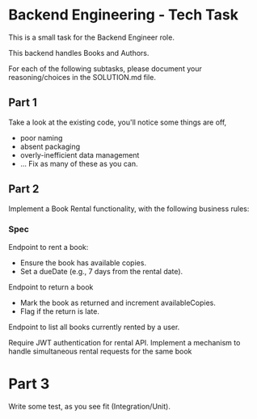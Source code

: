 # Backend Engineering - Tech Task

This is a small task for the Backend Engineer role.

This backend handles Books and Authors. 

For each of the following subtasks, 
please document your reasoning/choices in the SOLUTION.md file.


## Part 1 

Take a look at the existing code, you'll notice some things are off, 
- poor naming 
- absent packaging
- overly-inefficient data management
- ...
Fix as many of these as you can. 


## Part 2

Implement a Book Rental functionality, with the following business rules:

### Spec
Endpoint to rent a book:
- Ensure the book has available copies. 
- Set a dueDate (e.g., 7 days from the rental date).

Endpoint to return a book
- Mark the book as returned and increment availableCopies.
- Flag if the return is late.

Endpoint to list all books currently rented by a user.

Require JWT authentication for rental API.
Implement a mechanism to handle simultaneous rental requests for the same book

# Part 3
Write some test, as you see fit (Integration/Unit). 
